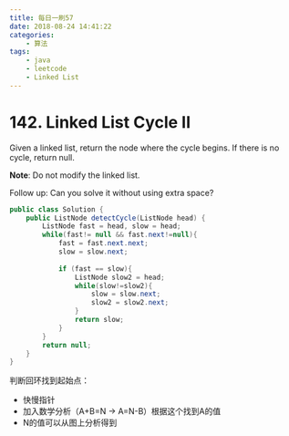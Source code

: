 ```yaml
---
title: 每日一刷57
date: 2018-08-24 14:41:22
categories: 
    - 算法
tags:
    - java
    - leetcode
    - Linked List 
---
```

# 142. Linked List Cycle II
Given a linked list, return the node where the cycle begins. If there is no cycle, return null.

**Note**: Do not modify the linked list.

Follow up:
Can you solve it without using extra space?

```java
public class Solution {
    public ListNode detectCycle(ListNode head) {
        ListNode fast = head, slow = head;
        while(fast!= null && fast.next!=null){
            fast = fast.next.next;
            slow = slow.next;
            
            if (fast == slow){
                ListNode slow2 = head;
                while(slow!=slow2){
                    slow = slow.next;
                    slow2 = slow2.next;
                }
                return slow;
            }
        }
        return null;
    }
}
```
判断回环找到起始点：
- 快慢指针
- 加入数学分析（A+B=N -> A=N-B）根据这个找到A的值
- N的值可以从图上分析得到
